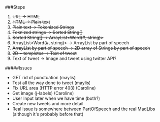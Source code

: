 ###Steps
1. ~~URL -> HTML~~
2. ~~HTML -> Plain text~~
3. ~~Plain text -> Tokenized Strings~~
4. ~~Toknized strings -> Sorted String[]~~
5. ~~Sorted String[] -> ArrayList<Word(#, string)>~~
6. ~~ArrayList<Word(#, string)> -> ArrayList<Word> by part of speech~~
7. ~~ArrayList<Word> by part of speech -> 2D array of Strings by part of speech~~
8. ~~2D + templetes -> Text of tweet~~
9. Text of tweet -> Image and tweet using twitter API?

 #####Issues
 - GET rid of punctuation (maylis)
 - Test all the way done to tweet (maylis)
 - Fix URL area (HTTP error 403) (Caroline)
 - Get image (j-labels) (Caroline)
 - User Input later when we have time (both?)
 - Create new tweets and more detail
 - Real issue is somewhere between PartOfSpeech and the real MadLibs (although it's probably before that)